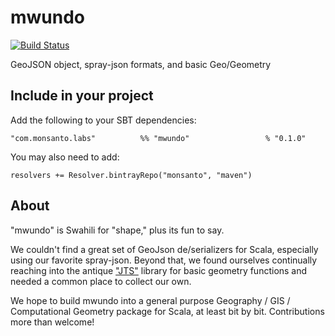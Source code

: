 # mwundo
[![Build Status](https://travis-ci.org/MonsantoCo/mwundo.svg?branch=master)](https://travis-ci.org/MonsantoCo/mwundo)

GeoJSON object, spray-json formats, and basic Geo/Geometry

## Include in your project
Add the following to your SBT dependencies:

`"com.monsanto.labs"          %% "mwundo"                 % "0.1.0"`

You may also need to add:

`resolvers += Resolver.bintrayRepo("monsanto", "maven")`

## About
"mwundo" is Swahili for "shape," plus its fun to say.

We couldn't find a great set of GeoJson de/serializers for Scala, especially using our favorite spray-json. Beyond that, we found ourselves continually reaching into the antique ["JTS"](http://www.vividsolutions.com/jts/JTSHome.htm) library for basic geometry functions and needed a common place to collect our own.

We hope to build mwundo into a general purpose Geography / GIS / Computational Geometry package for Scala, at least bit by bit. Contributions more than welcome!

